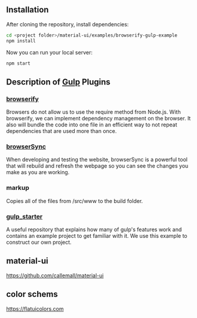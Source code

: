 ## Installation

After cloning the repository, install dependencies:
```sh
cd <project folder>/material-ui/examples/browserify-gulp-example
npm install
```

Now you can run your local server:
```sh
npm start
```

## Description of [Gulp](https://github.com/gulpjs/gulp) Plugins

### [browserify](https://github.com/substack/node-browserify)

Browsers do not allow us to use the require method from Node.js.
With browserify, we can implement dependency management on the browser.
It also will bundle the code into one file in an efficient way to not repeat dependencies that are used more than once.

### [browserSync](http://www.browsersync.io/)

When developing and testing the website, browserSync is a powerful tool that will rebuild and refresh the webpage so you can see the changes you make as you are working.

### markup

Copies all of the files from /src/www to the build folder.

### [gulp_starter](https://github.com/greypants/gulp-starter)

A useful repository that explains how many of gulp's features work and contains an example project to get familiar with it. We use this example to construct our own project.

## material-ui

https://github.com/callemall/material-ui

## color schems

https://flatuicolors.com
